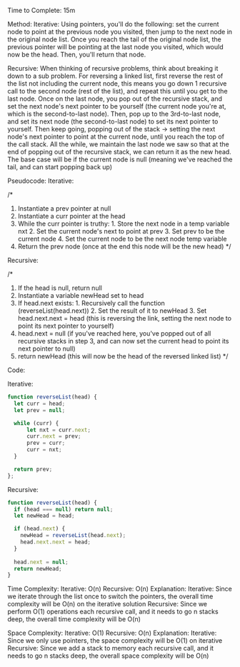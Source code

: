 Time to Complete: 15m

Method:
  Iterative: Using pointers, you'll do the following: set the current node to point at the previous node you visited, then jump to the next node in the original node list. Once you reach the tail of the original node list, the previous pointer will be pointing at the last node you visited, which would now be the head. Then, you'll return that node.

  Recursive: When thinking of recursive problems, think about breaking it down to a sub problem. For reversing a linked list, first reverse the rest of the list not including the current node, this means you go down 1 recursive call to the second node (rest of the list), and repeat this until you get to the last node. Once on the last node, you pop out of the recursive stack, and set the next node's next pointer to be yourself (the current node you're at, which is the second-to-last node). Then, pop up to the 3rd-to-last node, and set its next node (the second-to-last node) to set its next pointer to yourself. Then keep going, popping out of the stack -> setting the next node's next pointer to point at the current node, until you reach the top of the call stack. All the while, we maintain the last node we saw so that at the end of popping out of the recursive stack, we can return it as the new head. The base case will be if the current node is null (meaning we've reached the tail, and can start popping back up)

Pseudocode:
  Iterative:

  /*
  1. Instantiate a prev pointer at null
  2. Instantiate a curr pointer at the head
  3. While the curr pointer is truthy:
    1. Store the next node in a temp variable nxt
    2. Set the current node's next to point at prev
    3. Set prev to be the current node
    4. Set the current node to be the next node temp variable
  4. Return the prev node (once at the end this node will be the new head)
  */

  Recursive:

  /*
  1. If the head is null, return null
  2. Instantiate a variable newHead set to head
  3. If head.next exists:
    1. Recursively call the function (reverseList(head.next))
    2. Set the result of it to newHead
    3. Set head.next.next = head (this is reversing the link, setting the next node to point its next pointer to yourself)
  4. head.next = null (if you've reached here, you've popped out of all recursive stacks in step 3, and can now set the current head to point its next pointer to null)
  5. return newHead (this will now be the head of the reversed linked list)
  */


Code:

  Iterative:
  ```js
  function reverseList(head) {
    let curr = head;
    let prev = null;

    while (curr) {
        let nxt = curr.next;
        curr.next = prev;
        prev = curr;
        curr = nxt;
    }

    return prev;
  };
  ```

  Recursive:
  ```js
  function reverseList(head) {
    if (head === null) return null;
    let newHead = head;

    if (head.next) {
      newHead = reverseList(head.next);
      head.next.next = head;
    }
    
    head.next = null;
    return newHead;
  }
  ```


Time Complexity:
  Iterative: O(n)
  Recursive: O(n)
Explanation:
  Iterative: Since we iterate through the list once to switch the pointers, the overall time complexity will be O(n) on the iterative solution
  Recursive: Since we perform O(1) operations each recursive call, and it needs to go n stacks deep, the overall time complexity will be O(n)

Space Complexity:
  Iterative: O(1)
  Recursive: O(n)
Explanation:
  Iterative: Since we only use pointers, the space complexity will be O(1) on iterative
  Recursive: Since we add a stack to memory each recursive call, and it needs to go n stacks deep, the overall space complexity will be O(n)
